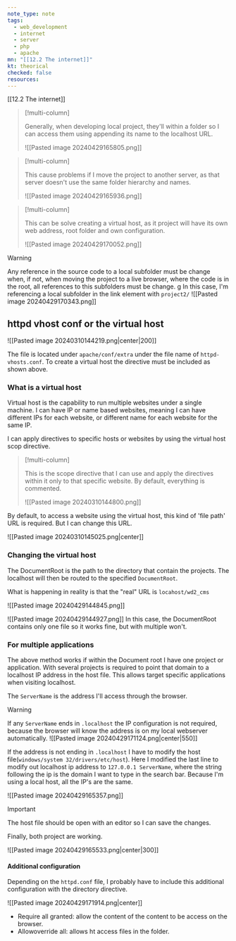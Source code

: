```yaml
---
note_type: note
tags:
  - web_development
  - internet
  - server
  - php
  - apache
mn: "[[12.2 The internet]]"
kt: theorical
checked: false
resources:
---
```

[[12.2 The internet]]


>[!multi-column]
>
>Generally, when developing local project, they'll within a folder so I can access them using appending its name to the localhost URL.
>
>![[Pasted image 20240429165805.png]]

>[!multi-column]
>
>This cause problems if I move the project to another server, as that server doesn't use the same folder hierarchy and names.
>
>![[Pasted image 20240429165936.png]]

>[!multi-column]
>
>This can be solve creating a virtual host, as it project will have its own web address, root folder and own configuration. 
>
>![[Pasted image 20240429170052.png]]

>[!warning]
>Any reference in the source code to a local subfolder must be change when, if not, when moving the project to a live browser, where the code is in the root, all references to this subfolders must be change.
>g
>In this case, I'm referencing a local subfolder in the link element with `project2/`
>![[Pasted image 20240429170343.png]] 

## httpd vhost conf or the virtual host
![[Pasted image 20240310144219.png|center|200]]


The file is located under `apache/conf/extra` under the file name of `httpd-vhosts.conf`. To create a virtual host the directive must be included as shown above.
### What is a virtual host
Virtual host is the capability to run multiple websites under a single machine. I can have IP or name based websites, meaning I can have different IPs for each website, or different name for each website for the same IP.  

I can apply directives to specific hosts or websites by using the virtual host scop directive. 

>[!multi-column]
>
>This is the scope directive that I can use and apply the directives within it only to that specific website. By default, everything is commented. 
>
>![[Pasted image 20240310144800.png]]

By default, to access a website using the virtual host, this kind of 'file path' URL is required. But I can change this URL. 

![[Pasted image 20240310145025.png|center]]

### Changing the virtual host 
The DocumentRoot is the path to the directory that contain the projects. The localhost will then be routed to the specified `DocumentRoot`. 

What is happening in reality is that the "real" URL is `locahost/wd2_cms`

![[Pasted image 20240429144845.png]]

![[Pasted image 20240429144927.png]]
In this case, the DocumentRoot contains only one file so it works fine, but with multiple won't. 
### For multiple applications
The above method works if within the Document root I have one project or application. With several projects is required to point that domain to a localhost IP address in the host file. This allows target specific applications when visiting localhost. 

The `ServerName` is the address I'll access through the browser. 

>[!warning]
>If any `ServerName` ends in `.localhost` the IP configuration is not required, because the browser will know the address is on my local webserver automatically. 
>![[Pasted image 20240429171124.png|center|550]]

If the address is not ending in `.localhost` I have to modify the host file(`windows/system 32/drivers/etc/host`). Here I modified the last line to modify out localhost ip address to `127.0.0.1 ServerName`, where the string following the ip is the domain I want to type in the search bar. Because I'm using a local host, all the IP's are the same.

![[Pasted image 20240429165357.png]]

>[!important]
>The host file should be open with an editor so I can save the changes.

Finally, both project are working. 

![[Pasted image 20240429165533.png|center|300]]

#### Additional configuration 
Depending on the `httpd.conf` file, I probably have to include this additional configuration with the directory directive. 

![[Pasted image 20240429171914.png|center]]

- Require all granted: allow the content of the content to be access on the browser.
- Allowoverride all: allows ht access files in the folder. 